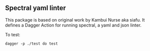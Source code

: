 ## Spectral yaml linter

This package is based on original work by Kambui Nurse aka siafu.
It defines a Dagger Action for running spectral, a yaml and json linter.

To test:

```
dagger -p ./test do test
```
